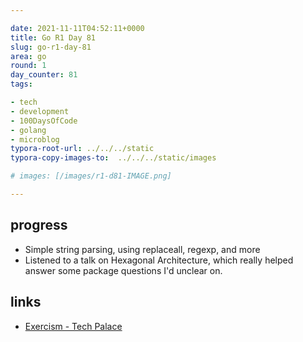 ```yaml
---

date: 2021-11-11T04:52:11+0000
title: Go R1 Day 81
slug: go-r1-day-81
area: go
round: 1
day_counter: 81
tags:

- tech
- development
- 100DaysOfCode
- golang
- microblog
typora-root-url: ../../../static
typora-copy-images-to:  ../../../static/images

# images: [/images/r1-d81-IMAGE.png]

---
```


## progress

- Simple string parsing, using replaceall, regexp, and more
- Listened to a talk on Hexagonal Architecture, which really helped answer some package questions I'd unclear on.

## links

- [Exercism - Tech Palace](https://exercism.org/tracks/go/exercises/welcome-to-tech-palace/solutions/sheldonhull)
